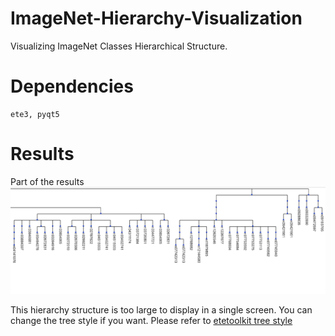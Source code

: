 # ImageNet-Hierarchy-Visualization
Visualizing ImageNet Classes Hierarchical Structure.


# Dependencies
```
ete3, pyqt5
```

# Results
Part of the results
![Part of the strcuture](https://github.com/waitwaitforget/ImageNet-Hierarchy-Visualization/blob/master/images/hierarchy.png)

This hierarchy structure is too large to display in a single screen.
You can change the tree style if you want. Please refer to [etetoolkit tree style](http://etetoolkit.org/docs/latest/tutorial/tutorial_drawing.html#tree-style)
